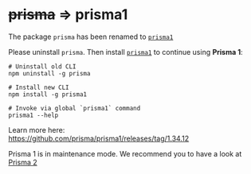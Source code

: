 # ~~prisma~~ => prisma1

The package `prisma` has been renamed to [`prisma1`](https://www.npmjs.com/package/prisma1)

Please uninstall `prisma`.
Then install [`prisma1`](https://www.npmjs.com/package/prisma1) to continue using **Prisma 1**:

```
# Uninstall old CLI
npm uninstall -g prisma

# Install new CLI
npm install -g prisma1

# Invoke via global `prisma1` command
prisma1 --help
```

Learn more here:  
https://github.com/prisma/prisma1/releases/tag/1.34.12

Prisma 1 is in maintenance mode. We recommend you to have a look at [Prisma 2](http://pris.ly/d/upgrading-to-prisma2)
